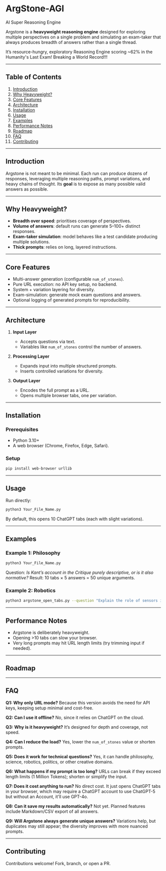 # ArgStone-AGI
AI Super Reasoning Engine

Argstone is a **heavyweight reasoning engine** designed for exploring multiple perspectives on a single problem and simulating an exam-taker that always produces breadth of answers rather than a single thread.

It’s resource-hungry, exploratory Reasoning Engine scoring ~62% in the Humanity's Last Exam! Breaking a World Record!!!

---

## Table of Contents

1. [Introduction](#introduction)
2. [Why Heavyweight?](#why-heavyweight)
3. [Core Features](#core-features)
4. [Architecture](#architecture)
5. [Installation](#installation)
6. [Usage](#usage)
7. [Examples](#examples)
8. [Performance Notes](#performance-notes)
9. [Roadmap](#roadmap)
10. [FAQ](#faq)
11. [Contributing](#contributing)

---

## Introduction

Argstone is not meant to be minimal. Each run can produce dozens of responses, leveraging multiple reasoning paths, prompt variations, and heavy chains of thought. Its **goal** is to expose as many possible valid answers as possible.

---

## Why Heavyweight?

* **Breadth over speed**: prioritises coverage of perspectives.
* **Volume of answers**: default runs can generate 5–100+ distinct responses.
* **Exam-taker simulation**: model behaves like a test candidate producing multiple solutions.
* **Thick prompts**: relies on long, layered instructions.

---

## Core Features

* Multi-answer generation (configurable `num_of_stones`).
* Pure URL execution: no API key setup, no backend.
* System + variation layering for diversity.
* Exam-simulation: generate mock exam questions and answers.
* Optional logging of generated prompts for reproducibility.

---

## Architecture

1. **Input Layer**

   * Accepts questions via text.
   * Variables like `num_of_stones` control the number of answers.

2. **Processing Layer**

   * Expands input into multiple structured prompts.
   * Inserts controlled variations for diversity.

3. **Output Layer**

   * Encodes the full prompt as a URL.
   * Opens multiple browser tabs, one per variation.

---

## Installation

### Prerequisites

* Python 3.10+
* A web browser (Chrome, Firefox, Edge, Safari).

### Setup

```bash
pip install web-browser urllib
```

---

## Usage

Run directly:

```bash
python3 Your_File_Name.py
```

By default, this opens 10 ChatGPT tabs (each with slight variations).

---

## Examples

### Example 1: Philosophy

```bash
python3 Your_File_Name.py
```

Question: *Is Kant’s account in the Critique purely descriptive, or is it also normative?*
Result: 10 tabs × 5 answers = 50 unique arguments.

### Example 2: Robotics

```bash
python3 argstone_open_tabs.py --question "Explain the role of sensors in autonomous robots."
```

---

## Performance Notes

* Argstone is deliberately heavyweight.
* Opening >10 tabs can slow your browser.
* Very long prompts may hit URL length limits (try trimming input if needed).

---

## Roadmap

---

## FAQ

**Q1: Why only URL mode?**
Because this version avoids the need for API keys, keeping setup minimal and cost-free.

**Q2: Can I use it offline?**
No, since it relies on ChatGPT on the cloud.

**Q3: Why is it heavyweight?**
It’s designed for depth and coverage, not speed.

**Q4: Can I reduce the load?**
Yes, lower the `num_of_stones` value or shorten prompts.

**Q5: Does it work for technical questions?**
Yes, it can handle philosophy, science, robotics, politics, or other creative domains.

**Q6: What happens if my prompt is too long?**
URLs can break if they exceed length limits (1 Million Tokens); shorten or simplify the input.

**Q7: Does it cost anything to run?**
No direct cost. It just opens ChatGPT tabs in your browser, which may require a ChatGPT account to use ChatGPT-5 but without an Account, it'll use GPT-4o.

**Q8: Can it save my results automatically?**
Not yet. Planned features include Markdown/CSV export of all answers.

**Q9: Will Argstone always generate unique answers?**
Variations help, but duplicates may still appear; the diversity improves with more nuanced prompts.

---

## Contributing

Contributions welcome! Fork, branch, or open a PR.
